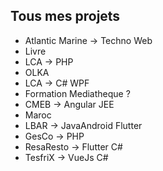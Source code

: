 ## Tous mes projets

- Atlantic Marine -> Techno Web
- Livre
- LCA -> PHP
- OLKA
- LCA -> C# WPF
- Formation Mediatheque ? 
- CMEB -> Angular JEE
- Maroc
- LBAR -> JavaAndroid Flutter
- GesCo -> PHP
- ResaResto -> Flutter C#
- TesfriX -> VueJs C#